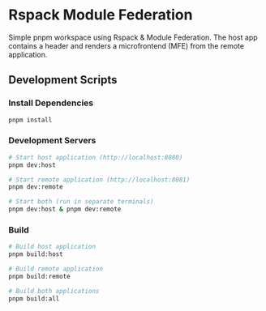 # Rspack Module Federation

Simple pnpm workspace using Rspack & Module Federation. The host app contains a header and renders a microfrontend (MFE) from the remote application.

## Development Scripts

### Install Dependencies

```bash
pnpm install
```

### Development Servers

```bash
# Start host application (http://localhost:8080)
pnpm dev:host

# Start remote application (http://localhost:8081)
pnpm dev:remote

# Start both (run in separate terminals)
pnpm dev:host & pnpm dev:remote
```

### Build

```bash
# Build host application
pnpm build:host

# Build remote application
pnpm build:remote

# Build both applications
pnpm build:all
```
